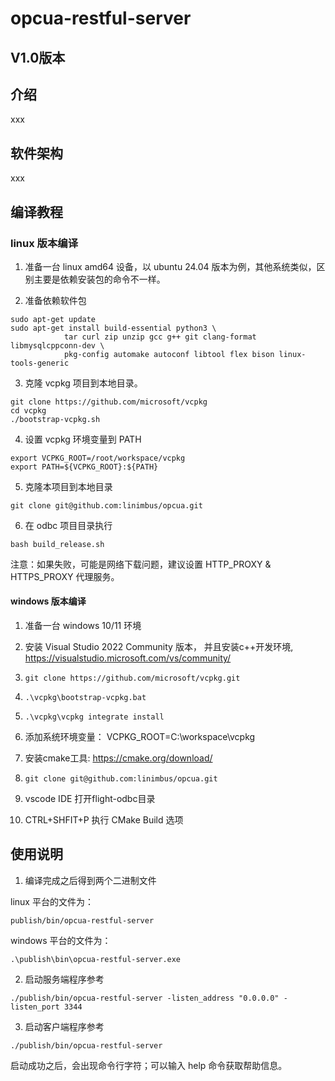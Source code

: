 # opcua-restful-server 

## V1.0版本

## 介绍
xxx

## 软件架构
xxx

## 编译教程

### linux 版本编译

1. 准备一台 linux amd64 设备，以 ubuntu 24.04 版本为例，其他系统类似，区别主要是依赖安装包的命令不一样。

2. 准备依赖软件包

```
sudo apt-get update
sudo apt-get install build-essential python3 \
            tar curl zip unzip gcc g++ git clang-format libmysqlcppconn-dev \
            pkg-config automake autoconf libtool flex bison linux-tools-generic
```

3. 克隆 vcpkg 项目到本地目录。

```
git clone https://github.com/microsoft/vcpkg
cd vcpkg
./bootstrap-vcpkg.sh
```

4. 设置 vcpkg 环境变量到 PATH

```
export VCPKG_ROOT=/root/workspace/vcpkg
export PATH=${VCPKG_ROOT}:${PATH}
```

5. 克隆本项目到本地目录

```
git clone git@github.com:linimbus/opcua.git
```

6. 在 odbc 项目目录执行
```
bash build_release.sh
```

注意：如果失败，可能是网络下载问题，建议设置 HTTP_PROXY & HTTPS_PROXY 代理服务。

#### windows 版本编译

1.  准备一台 windows 10/11 环境

2.  安装 Visual Studio 2022 Community 版本， 并且安装c++开发环境, https://visualstudio.microsoft.com/vs/community/

3.  `git clone https://github.com/microsoft/vcpkg.git`

4.  `.\vcpkg\bootstrap-vcpkg.bat`

5.  `.\vcpkg\vcpkg integrate install`

6.  添加系统环境变量： VCPKG_ROOT=C:\workspace\vcpkg

7.  安装cmake工具: https://cmake.org/download/

8.  `git clone git@github.com:linimbus/opcua.git`

9. vscode IDE 打开flight-odbc目录

10. CTRL+SHFIT+P 执行 CMake Build 选项

## 使用说明

1.  编译完成之后得到两个二进制文件

linux 平台的文件为：
```
publish/bin/opcua-restful-server
```

windows 平台的文件为：
```
.\publish\bin\opcua-restful-server.exe
```

2.  启动服务端程序参考

```
./publish/bin/opcua-restful-server -listen_address "0.0.0.0" -listen_port 3344
```

3.  启动客户端程序参考

```
./publish/bin/opcua-restful-server
```

启动成功之后，会出现命令行字符；可以输入 help 命令获取帮助信息。

